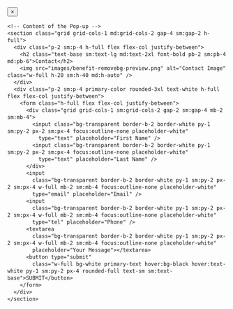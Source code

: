 <!-- pop-up responsive -->

<!-- Pop-up Section (initially hidden) -->
<div id="popup" class="fixed inset-0 flex items-center justify-center bg-gray-800 bg-opacity-75 hidden">
  <div class="bg-white rounded-3xl overflow-hidden shadow-xl transform transition-all w-40 h-96 sm:w-full sm:max-w-sm md:max-w-lg lg:max-w-3xl p-4 sm:p-6 md:p-8 lg:p-12">
    <!-- Close Button -->
    <button id="closePopup" class="absolute top-0 right-0 mt-2 mr-2 sm:mt-4 sm:mr-4 primary-text primary-hover">
      &times;
    </button>

    <!-- Content of the Pop-up -->
    <section class="grid grid-cols-1 md:grid-cols-2 gap-4 sm:gap-2 h-full">
      <div class="p-2 sm:p-4 h-full flex flex-col justify-between">
        <h2 class="text-base sm:text-lg md:text-2xl font-bold pb-2 sm:pb-4 md:pb-6">Contact</h2>
        <img src="images/benefit-removebg-preview.png" alt="Contact Image" class="w-full h-20 sm:h-40 md:h-auto" />
      </div>
      <div class="p-2 sm:p-4 primary-color rounded-3xl text-white h-full flex flex-col justify-between">
        <form class="h-full flex flex-col justify-between">
          <div class="grid grid-cols-1 sm:grid-cols-2 gap-2 sm:gap-4 mb-2 sm:mb-4">
            <input class="bg-transparent border-b-2 border-white py-1 sm:py-2 px-2 sm:px-4 focus:outline-none placeholder-white"
              type="text" placeholder="First Name" />
            <input class="bg-transparent border-b-2 border-white py-1 sm:py-2 px-2 sm:px-4 focus:outline-none placeholder-white"
              type="text" placeholder="Last Name" />
          </div>
          <input
            class="bg-transparent border-b-2 border-white py-1 sm:py-2 px-2 sm:px-4 w-full mb-2 sm:mb-4 focus:outline-none placeholder-white"
            type="email" placeholder="Email" />
          <input
            class="bg-transparent border-b-2 border-white py-1 sm:py-2 px-2 sm:px-4 w-full mb-2 sm:mb-4 focus:outline-none placeholder-white"
            type="tel" placeholder="Phone" />
          <textarea
            class="bg-transparent border-b-2 border-white py-1 sm:py-2 px-2 sm:px-4 w-full mb-2 sm:mb-4 focus:outline-none placeholder-white"
            placeholder="Your Message"></textarea>
          <button type="submit"
            class="w-full bg-white primary-text hover:bg-black hover:text-white py-1 sm:py-2 px-4 rounded-full text-sm sm:text-base">SUBMIT</button>
        </form>
      </div>
    </section>
  </div>
</div>
